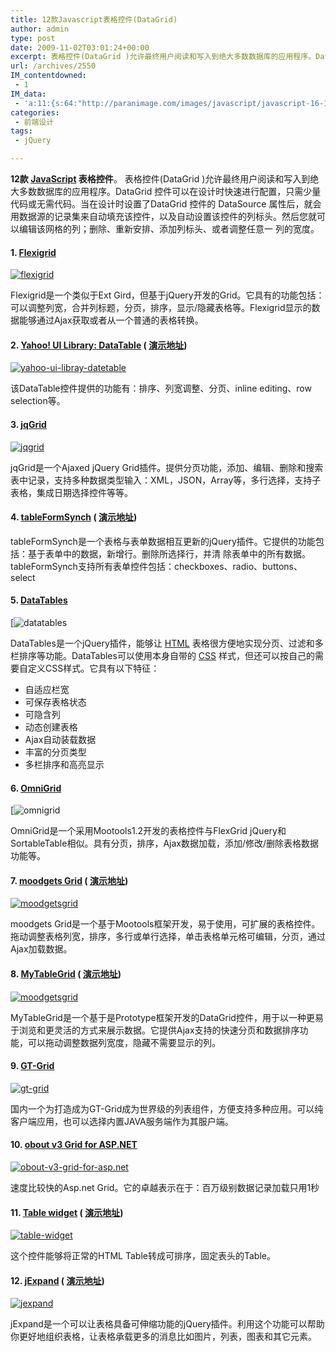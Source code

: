 ```yaml
---
title: 12款Javascript表格控件(DataGrid)
author: admin
type: post
date: 2009-11-02T03:01:24+00:00
excerpt: 表格控件(DataGrid )允许最终用户阅读和写入到绝大多数数据库的应用程序。DataGrid 控件可以在设计时快速进行配置，只需少量代码或无需代码。当在设计时设置了DataGrid 控件的 DataSource 属性后，就会用数据源的记录集来自动填充该控件，以及自动设置该控件的列标头。然后您就可以编辑该网格的列；删除、重新安排、添加列标头、或者调整任意一列的
url: /archives/2550
IM_contentdowned:
 - 1
IM_data:
 - 'a:11:{s:64:"http://paranimage.com/images/javascript/javascript-16-14-50e.jpg";s:80:"http://blog.haohtml.com/wp-content/uploads/2009/11/9356_javascript-16-14-50e.jpg";s:64:"http://paranimage.com/images/javascript/javascript-18-38-59f.jpg";s:80:"http://blog.haohtml.com/wp-content/uploads/2009/11/8fb0_javascript-18-38-59f.jpg";s:64:"http://paranimage.com/images/javascript/javascript-15-59-20a.jpg";s:80:"http://blog.haohtml.com/wp-content/uploads/2009/11/a424_javascript-15-59-20a.jpg";s:64:"http://paranimage.com/images/javascript/javascript-23-14-41h.jpg";s:80:"http://blog.haohtml.com/wp-content/uploads/2009/11/89e3_javascript-23-14-41h.jpg";s:62:"http://paranimage.com/images/javascript/javascript-22-7-3k.jpg";s:78:"http://blog.haohtml.com/wp-content/uploads/2009/11/9822_javascript-22-7-3k.jpg";s:64:"http://paranimage.com/images/javascript/javascript-18-34-22g.jpg";s:80:"http://blog.haohtml.com/wp-content/uploads/2009/11/959c_javascript-18-34-22g.jpg";s:64:"http://paranimage.com/images/javascript/javascript-15-34-27h.jpg";s:80:"http://blog.haohtml.com/wp-content/uploads/2009/11/e0da_javascript-15-34-27h.jpg";s:64:"http://paranimage.com/images/javascript/javascript-19-12-23a.gif";s:80:"http://blog.haohtml.com/wp-content/uploads/2009/11/192c_javascript-19-12-23a.gif";s:64:"http://paranimage.com/images/javascript/javascript-23-31-17b.jpg";s:80:"http://blog.haohtml.com/wp-content/uploads/2009/11/86c2_javascript-23-31-17b.jpg";s:64:"http://paranimage.com/images/javascript/javascript-12-24-11h.jpg";s:80:"http://blog.haohtml.com/wp-content/uploads/2009/11/39ea_javascript-12-24-11h.jpg";s:63:"http://paranimage.com/images/javascript/javascript-23-34-3f.jpg";s:79:"http://blog.haohtml.com/wp-content/uploads/2009/11/0c35_javascript-23-34-3f.jpg";}'
categories:
 - 前端设计
tags:
 - jQuery

---
```

**12款 [JavaScript](http://paranimage.com/category/dede/javascript/) 表格控件**。 表格控件(DataGrid )允许最终用户阅读和写入到绝大多数数据库的应用程序。DataGrid 控件可以在设计时快速进行配置，只需少量代码或无需代码。当在设计时设置了DataGrid 控件的 DataSource 属性后，就会用数据源的记录集来自动填充该控件，以及自动设置该控件的列标头。然后您就可以编辑该网格的列；删除、重新安排、添加列标头、或者调整任意一 列的宽度。

#### 1. [Flexigrid](http://www.flexigrid.info/)

[![flexigrid](https://blogstatic.haohtml.com//uploads/2023/09/flexigrid.jpg)](/wp-content/uploads/2009/11/flexigrid.jpg)

Flexigrid是一个类似于Ext Gird，但基于jQuery开发的Grid。它具有的功能包括：可以调整列宽，合并列标题，分页，排序，显示/隐藏表格等。Flexigrid显示的数据能够通过Ajax获取或者从一个普通的表格转换。

#### 2. [Yahoo! UI Library: DataTable](http://developer.yahoo.com/yui/datatable/) ( [演示地址](http://developer.yahoo.com/yui/examples/datatable/index.html))

[![yahoo-ui-libray-datetable](https://blogstatic.haohtml.com//uploads/2023/09/yahoo-ui-libray-datetable.jpg)](/wp-content/uploads/2009/11/yahoo-ui-libray-datetable.jpg)

该DataTable控件提供的功能有：排序、列宽调整、分页、inline editing、row selection等。

#### 3. [jqGrid](http://www.trirand.com/blog/)

[![jqgrid](https://blogstatic.haohtml.com//uploads/2023/09/jqgrid.jpg)](/wp-content/uploads/2009/11/jqgrid.jpg)

jqGrid是一个Ajaxed jQuery Grid插件。提供分页功能，添加、编辑、删除和搜索表中记录，支持多种数据类型输入：XML，JSON，Array等，多行选择，支持子表格，集成日期选择控件等等。

#### 4. [tableFormSynch](http://www.swartzfager.org/blog/jQuery/plugins/tableFormSynch/) ( [演示地址](http://www.swartzfager.org/blog/jQuery/plugins/tableFormSynch/))

tableFormSynch是一个表格与表单数据相互更新的jQuery插件。它提供的功能包括：基于表单中的数据，新增行。删除所选择行，并清 除表单中的所有数据。tableFormSynch支持所有表单控件包括：checkboxes、radio、buttons、select

#### 5. [DataTables](http://datatables.net/)

[![datatables](http://blogx.haohtml.com/wp-content/uploads/2009/11/datatables.jpg)

DataTables是一个jQuery插件，能够让 [HTML](http://paranimage.com/category/dede/html) 表格很方便地实现分页、过滤和多栏排序等功能。DataTables可以使用本身自带的 [CSS](http://paranimage.com/category/dede/css/) 样式，但还可以按自己的需要自定义CSS样式。它具有以下特征：

 * 自适应栏宽
 * 可保存表格状态
 * 可隐含列
 * 动态创建表格
 * Ajax自动装载数据
 * 丰富的分页类型
 * 多栏排序和高亮显示

#### 6. [OmniGrid](http://www.omnisdata.com/omnigrid/)

[![omnigrid](https://blogstatic.haohtml.com//uploads/2023/09/omnigrid.jpg)

OmniGrid是一个采用Mootools1.2开发的表格控件与FlexGrid jQuery和SortableTable相似。具有分页，排序，Ajax数据加载，添加/修改/删除表格数据功能等。

#### 7. [moodgets Grid](http://code.google.com/p/moodgets/) ( [演示地址](http://www.maurizioconventi.it/moodgets_grid/))

[![moodgetsgrid](https://blogstatic.haohtml.com//uploads/2023/09/moodgetsgrid.jpg)](/wp-content/uploads/2009/11/moodgetsgrid.jpg)

moodgets Grid是一个基于Mootools框架开发，易于使用，可扩展的表格控件。拖动调整表格列宽，排序，多行或单行选择，单击表格单元格可编辑，分页，通过Ajax加载数据。

#### 8. [MyTableGrid](http://pabloaravena.info/mytablegrid/) ( [演示地址](http://pabloaravena.info/mytablegrid/samples/sample1.html))

[![moodgetsgrid](https://blogstatic.haohtml.com//uploads/2023/09/moodgetsgrid1.jpg)](/wp-content/uploads/2009/11/moodgetsgrid1.jpg)

MyTableGrid是一个基于是Prototype框架开发的DataGrid控件，用于以一种更易于浏览和更灵活的方式来展示数据。它提供Ajax支持的快速分页和数据排序功能，可以拖动调整数据列宽度，隐藏不需要显示的列。

#### 9. [GT-Grid](http://fins.javaeye.com/blog/214290)

[![gt-grid](https://blogstatic.haohtml.com//uploads/2023/09/gt-grid.gif)](/wp-content/uploads/2009/11/gt-grid.gif)

国内一个为打造成为GT-Grid成为世界级的列表组件，方便支持多种应用。可以纯客户端应用，也可以选择内置JAVA服务端作为其服户端。

#### 10. [obout v3 Grid for ASP.NET](http://www.torrentdownloads.net/search/?search=Obout%20v3%20for%20ASP.NET)

[![obout-v3-grid-for-asp.net](https://blogstatic.haohtml.com//uploads/2023/09/about-v3-grid-for-asp.net_.jpg)](/wp-content/uploads/2009/11/about-v3-grid-for-asp.net_.jpg)

速度比较快的Asp.net Grid。它的卓越表示在于：百万级别数据记录加载只用1秒

#### 11. [Table widget](http://www.dhtmlgoodies.com/index.html?showDownload=true) ( [演示地址](http://www.dhtmlgoodies.com/scripts/table-widget/table-widget.html))

[![table-widget](https://blogstatic.haohtml.com//uploads/2023/09/table-widget.jpg)](/wp-content/uploads/2009/11/table-widget.jpg)

这个控件能够将正常的HTML Table转成可排序，固定表头的Table。

#### 12. [jExpand](http://www.jankoatwarpspeed.com/examples/expandable-rows/) ( [演示地址](http://www.jankoatwarpspeed.com/examples/expandable-rows/))

[![jexpand](https://blogstatic.haohtml.com//uploads/2023/09/jexpand.jpg)](/wp-content/uploads/2009/11/jexpand.jpg)

jExpand是一个可以让表格具备可伸缩功能的jQuery插件。利用这个功能可以帮助你更好地组织表格，让表格承载更多的消息比如图片，列表，图表和其它元素。